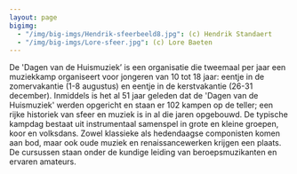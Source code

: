 ```yaml
---
layout: page
bigimg:
  - "/img/big-imgs/Hendrik-sfeerbeeld8.jpg": (c) Hendrik Standaert
  - "/img/big-imgs/Lore-sfeer.jpg": (c) Lore Baeten
---
```


De 'Dagen van de Huismuziek’ is een organisatie die tweemaal per jaar een muziekkamp organiseert voor jongeren van 10 tot 18 jaar: eentje in de zomervakantie (1-8 augustus) en eentje in de kerstvakantie (26-31 december). Inmiddels is het al 51 jaar geleden dat de 'Dagen van de Huismuziek' werden opgericht en staan er 102 kampen op de teller; een rijke historiek van sfeer en muziek is in al die jaren opgebouwd. De typische kampdag bestaat uit instrumentaal samenspel in grote en kleine groepen, koor en volksdans. Zowel klassieke als hedendaagse componisten komen aan bod, maar ook oude muziek en renaissancewerken krijgen een plaats. De cursussen staan onder de kundige leiding van beroepsmuzikanten en ervaren amateurs.
